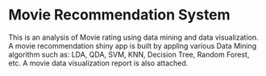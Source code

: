 # Movie Recommendation System  
This is an analysis of Movie rating using data mining and data visualization. 
A movie recommendation shiny app is built by appling various Data Mining algorithm such as:
LDA, QDA, SVM, KNN, Decision Tree, Random Forest, etc. A movie data visualization report is also attached. 